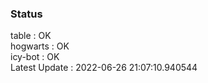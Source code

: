 ### Status


table : OK  
hogwarts : OK  
icy-bot : OK  
Latest Update : 2022-06-26 21:07:10.940544
